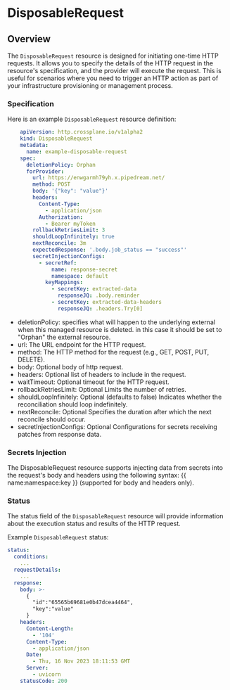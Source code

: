 # DisposableRequest

## Overview

The `DisposableRequest` resource is designed for initiating one-time HTTP requests. It allows you to specify the details of the HTTP request in the resource's specification, and the provider will execute the request. This is useful for scenarios where you need to trigger an HTTP action as part of your infrastructure provisioning or management process.


### Specification

Here is an example `DisposableRequest` resource definition:
```yaml
    apiVersion: http.crossplane.io/v1alpha2
    kind: DisposableRequest
    metadata:
      name: example-disposable-request
    spec:
      deletionPolicy: Orphan
      forProvider:
        url: https://enwgarmh79yh.x.pipedream.net/
        method: POST
        body: '{"key": "value"}'
        headers:
          Content-Type:
            - application/json
          Authorization:
            - Bearer myToken
        rollbackRetriesLimit: 3
        shouldLoopInfinitely: true
        nextReconcile: 3m
        expectedResponse: '.body.job_status == "success"'
        secretInjectionConfigs: 
          - secretRef:
              name: response-secret
              namespace: default
            keyMappings:
              - secretKey: extracted-data
                responseJQ: .body.reminder
              - secretKey: extracted-data-headers
                responseJQ: .headers.Try[0]
```

-  deletionPolicy: specifies what will happen to the underlying external when this managed resource is   deleted. in this case it should be set to "Orphan" the external resource.
-  url: The URL endpoint for the HTTP request.
-  method: The HTTP method for the request (e.g., GET, POST, PUT, DELETE).
-  body: Optional body of http request.
-  headers: Optional list of headers to include in the request.
-  waitTimeout: Optional timeout for the HTTP request.
-  rollbackRetriesLimit: Optional Limits the number of retries.
-  shouldLoopInfinitely: Optional (defaults to false) Indicates whether the reconciliation should loop indefinitely.
-  nextReconcile: Optional Specifies the duration after which the next reconcile should occur.
-  secretInjectionConfigs: Optional Configurations for secrets receiving patches from response data.

### Secrets Injection
The DisposableRequest resource supports injecting data from secrets into the request's body and headers using the following syntax: {{ name:namespace:key }} (supported for body and headers only).

### Status
The status field of the `DisposableRequest` resource will provide information about the execution status and results of the HTTP request.

Example `DisposableRequest` status:
  ```yaml
  status:
    conditions:
      ...
    requestDetails:
      ...
    response:
      body: >-
        {
          "id":"65565b69681e0b47dcea4464",
          "key":"value"
        }
      headers:
        Content-Length:
          - '104'
        Content-Type:
          - application/json
        Date:
          - Thu, 16 Nov 2023 18:11:53 GMT
        Server:
          - uvicorn
      statusCode: 200
  ```
